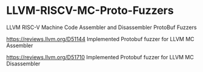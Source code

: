 # LLVM-RISCV-MC-Proto-Fuzzers
LLVM RISC-V Machine Code Assembler and Disassembler ProtoBuf Fuzzers

https://reviews.llvm.org/D51144 Implemented Protobuf fuzzer for LLVM MC Assembler

https://reviews.llvm.org/D51710 Implemented Protobuf fuzzer for LLVM MC Disassembler
